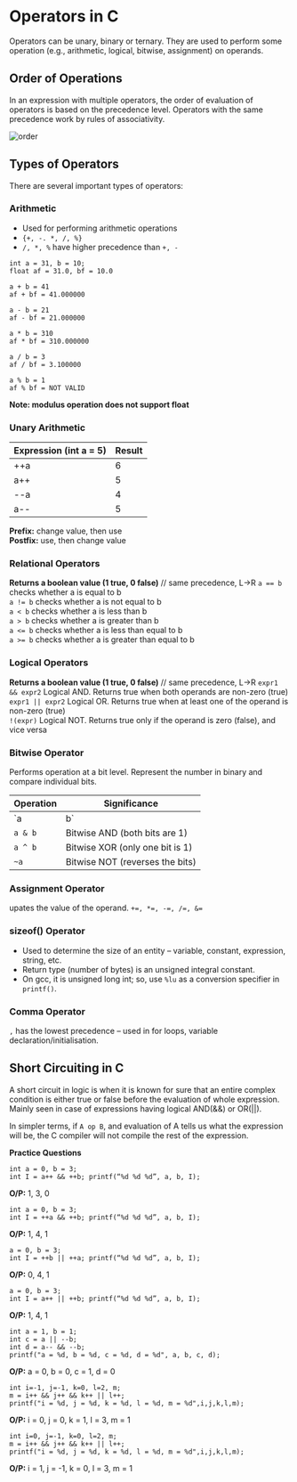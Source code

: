# Operators in C
Operators can be unary, binary or ternary. They are used to perform some operation (e.g., arithmetic, logical, bitwise, assignment) on operands.

## Order of Operations  
In an expression with multiple operators, the order of evaluation of operators is based on the precedence level.
Operators with the same precedence work by rules of associativity.  

![order](https://github.com/psrth/intro-to-programming-csF111/blob/main/rsc/orderop.png)  

## Types of Operators
There are several important types of operators:  

### Arithmetic
- Used for performing arithmetic operations
- `{+, -. *, /, %}`
- `/, *, %` have higher precedence than `+, -`

```
int a = 31, b = 10;
float af = 31.0, bf = 10.0

a + b = 41
af + bf = 41.000000

a - b = 21
af - bf = 21.000000

a * b = 310
af * bf = 310.000000

a / b = 3
af / bf = 3.100000

a % b = 1
af % bf = NOT VALID
```  
**Note: modulus operation does not support float**

### Unary Arithmetic
| Expression (int a = 5) | Result|
|---|---|
| ++a | 6 |
| a++ | 5 |
| --a | 4 |
| a-- | 5 |  
**Prefix:** change value, then use   
**Postfix:** use, then change value

### Relational Operators
**Returns a boolean value (1 true, 0 false)** // same precedence, L->R
`a == b` checks whether a is equal to b  
`a != b` checks whether a is not equal to b  
`a < b` checks whether a is less than b  
`a > b` checks whether a is greater than b  
`a <= b` checks whether a is less than equal to b  
`a >= b` checks whether a is greater than equal to b

### Logical Operators
**Returns a boolean value (1 true, 0 false)** // same precedence, L->R
`expr1 && expr2` Logical AND. Returns true when both operands are non-zero (true)  
`expr1 || expr2` Logical OR. Returns true when at least one of the operand is non-zero (true)  
`!(expr)` Logical NOT. Returns true only if the operand is zero (false), and vice versa

### Bitwise Operator
Performs operation at a bit level. Represent the number in binary and compare individual bits.  

| Operation | Significance |
| --- | --- |
| `a | b` | Bitwise OR (if either bit is 1) |
| `a & b` | Bitwise AND (both bits are 1) |
| `a ^ b` | Bitwise XOR (only one bit is 1) |
| `~a` | Bitwise NOT (reverses the bits) |  

### Assignment Operator
upates the value of the operand.
`+=, *=, -=, /=, &=`  

### sizeof() Operator
- Used to determine the size of an entity – variable, constant, expression, string, etc.  
- Return type (number of bytes) is an unsigned integral constant.
- On gcc, it is unsigned long int; so, use `%lu` as a conversion specifier in `printf()`.

### Comma Operator
`,` has the lowest precedence – used in for loops, variable declaration/initialisation. 

## Short Circuiting in C
A short circuit in logic is when it is known for sure that an entire complex condition is either true or false before the evaluation of whole expression. Mainly seen in case of expressions having logical AND(&&) or OR(||).  

In simpler terms, if `A op B`, and evaluation of A tells us what the expression will be, the C compiler will not compile the rest of the expression.  

**Practice Questions**
```
int a = 0, b = 3;
int I = a++ && ++b; printf(“%d %d %d”, a, b, I);
```
**O/P:** 1, 3, 0

```
int a = 0, b = 3;
int I = ++a && ++b; printf(“%d %d %d”, a, b, I);
```
**O/P:** 1, 4, 1

```
a = 0, b = 3;
int I = ++b || ++a; printf(“%d %d %d”, a, b, I);
```
**O/P:** 0, 4, 1

```
a = 0, b = 3;
int I = a++ || ++b; printf(“%d %d %d”, a, b, I);
```
**O/P:** 1, 4, 1

```
int a = 1, b = 1;
int c = a || --b;
int d = a-- && --b;
printf("a = %d, b = %d, c = %d, d = %d", a, b, c, d);
```
**O/P:** a = 0, b = 0, c = 1, d = 0

```
int i=-1, j=-1, k=0, l=2, m;
m = i++ && j++ && k++ || l++;
printf("i = %d, j = %d, k = %d, l = %d, m = %d",i,j,k,l,m);
```
**O/P:** i = 0, j = 0, k = 1, l = 3, m = 1

```
int i=0, j=-1, k=0, l=2, m;
m = i++ && j++ && k++ || l++;
printf("i = %d, j = %d, k = %d, l = %d, m = %d",i,j,k,l,m);
```
**O/P:** i = 1, j = -1, k = 0, l = 3, m = 1
